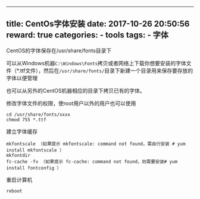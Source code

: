 
---
title: CentOs字体安装
date: 2017-10-26 20:50:56
reward: true
categories:
    - tools
tags:
    - 字体
---

CentOS的字体保存在/usr/share/fonts目录下

可以从Windows机器``C:\Windows\Fonts``拷贝或者网络上下载你想要安装的字体文件（*.ttf文件），然后在``/usr/share/fonts/``目录下新建一个目录用来保存要存放的字体以便管理

也可以从另外的CentOS机器相应的目录下拷贝已有的字体。

修改字体文件的权限，使root用户以外的用户也可以使用
```
cd /usr/share/fonts/xxxx
chmod 755 *.ttf
```

建立字体缓存
```
mkfontscale （如果提示 mkfontscale: command not found，需自行安装 # yum install mkfontscale ）
mkfontdir 
fc-cache -fv （如果提示 fc-cache: command not found，则需要安装# yum install fontconfig ）
```

重启计算机
```
reboot
```